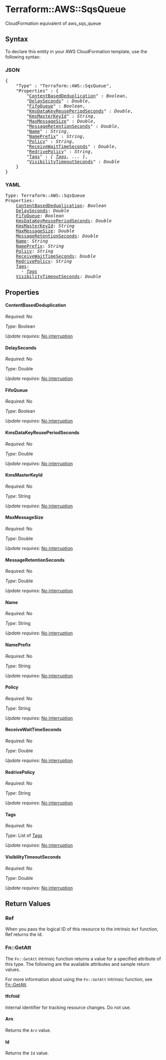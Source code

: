 # Terraform::AWS::SqsQueue

CloudFormation equivalent of aws_sqs_queue

## Syntax

To declare this entity in your AWS CloudFormation template, use the following syntax:

### JSON

<pre>
{
    "Type" : "Terraform::AWS::SqsQueue",
    "Properties" : {
        "<a href="#contentbaseddeduplication" title="ContentBasedDeduplication">ContentBasedDeduplication</a>" : <i>Boolean</i>,
        "<a href="#delayseconds" title="DelaySeconds">DelaySeconds</a>" : <i>Double</i>,
        "<a href="#fifoqueue" title="FifoQueue">FifoQueue</a>" : <i>Boolean</i>,
        "<a href="#kmsdatakeyreuseperiodseconds" title="KmsDataKeyReusePeriodSeconds">KmsDataKeyReusePeriodSeconds</a>" : <i>Double</i>,
        "<a href="#kmsmasterkeyid" title="KmsMasterKeyId">KmsMasterKeyId</a>" : <i>String</i>,
        "<a href="#maxmessagesize" title="MaxMessageSize">MaxMessageSize</a>" : <i>Double</i>,
        "<a href="#messageretentionseconds" title="MessageRetentionSeconds">MessageRetentionSeconds</a>" : <i>Double</i>,
        "<a href="#name" title="Name">Name</a>" : <i>String</i>,
        "<a href="#nameprefix" title="NamePrefix">NamePrefix</a>" : <i>String</i>,
        "<a href="#policy" title="Policy">Policy</a>" : <i>String</i>,
        "<a href="#receivewaittimeseconds" title="ReceiveWaitTimeSeconds">ReceiveWaitTimeSeconds</a>" : <i>Double</i>,
        "<a href="#redrivepolicy" title="RedrivePolicy">RedrivePolicy</a>" : <i>String</i>,
        "<a href="#tags" title="Tags">Tags</a>" : <i>[ <a href="tags.md">Tags</a>, ... ]</i>,
        "<a href="#visibilitytimeoutseconds" title="VisibilityTimeoutSeconds">VisibilityTimeoutSeconds</a>" : <i>Double</i>
    }
}
</pre>

### YAML

<pre>
Type: Terraform::AWS::SqsQueue
Properties:
    <a href="#contentbaseddeduplication" title="ContentBasedDeduplication">ContentBasedDeduplication</a>: <i>Boolean</i>
    <a href="#delayseconds" title="DelaySeconds">DelaySeconds</a>: <i>Double</i>
    <a href="#fifoqueue" title="FifoQueue">FifoQueue</a>: <i>Boolean</i>
    <a href="#kmsdatakeyreuseperiodseconds" title="KmsDataKeyReusePeriodSeconds">KmsDataKeyReusePeriodSeconds</a>: <i>Double</i>
    <a href="#kmsmasterkeyid" title="KmsMasterKeyId">KmsMasterKeyId</a>: <i>String</i>
    <a href="#maxmessagesize" title="MaxMessageSize">MaxMessageSize</a>: <i>Double</i>
    <a href="#messageretentionseconds" title="MessageRetentionSeconds">MessageRetentionSeconds</a>: <i>Double</i>
    <a href="#name" title="Name">Name</a>: <i>String</i>
    <a href="#nameprefix" title="NamePrefix">NamePrefix</a>: <i>String</i>
    <a href="#policy" title="Policy">Policy</a>: <i>String</i>
    <a href="#receivewaittimeseconds" title="ReceiveWaitTimeSeconds">ReceiveWaitTimeSeconds</a>: <i>Double</i>
    <a href="#redrivepolicy" title="RedrivePolicy">RedrivePolicy</a>: <i>String</i>
    <a href="#tags" title="Tags">Tags</a>: <i>
      - <a href="tags.md">Tags</a></i>
    <a href="#visibilitytimeoutseconds" title="VisibilityTimeoutSeconds">VisibilityTimeoutSeconds</a>: <i>Double</i>
</pre>

## Properties

#### ContentBasedDeduplication

_Required_: No

_Type_: Boolean

_Update requires_: [No interruption](https://docs.aws.amazon.com/AWSCloudFormation/latest/UserGuide/using-cfn-updating-stacks-update-behaviors.html#update-no-interrupt)

#### DelaySeconds

_Required_: No

_Type_: Double

_Update requires_: [No interruption](https://docs.aws.amazon.com/AWSCloudFormation/latest/UserGuide/using-cfn-updating-stacks-update-behaviors.html#update-no-interrupt)

#### FifoQueue

_Required_: No

_Type_: Boolean

_Update requires_: [No interruption](https://docs.aws.amazon.com/AWSCloudFormation/latest/UserGuide/using-cfn-updating-stacks-update-behaviors.html#update-no-interrupt)

#### KmsDataKeyReusePeriodSeconds

_Required_: No

_Type_: Double

_Update requires_: [No interruption](https://docs.aws.amazon.com/AWSCloudFormation/latest/UserGuide/using-cfn-updating-stacks-update-behaviors.html#update-no-interrupt)

#### KmsMasterKeyId

_Required_: No

_Type_: String

_Update requires_: [No interruption](https://docs.aws.amazon.com/AWSCloudFormation/latest/UserGuide/using-cfn-updating-stacks-update-behaviors.html#update-no-interrupt)

#### MaxMessageSize

_Required_: No

_Type_: Double

_Update requires_: [No interruption](https://docs.aws.amazon.com/AWSCloudFormation/latest/UserGuide/using-cfn-updating-stacks-update-behaviors.html#update-no-interrupt)

#### MessageRetentionSeconds

_Required_: No

_Type_: Double

_Update requires_: [No interruption](https://docs.aws.amazon.com/AWSCloudFormation/latest/UserGuide/using-cfn-updating-stacks-update-behaviors.html#update-no-interrupt)

#### Name

_Required_: No

_Type_: String

_Update requires_: [No interruption](https://docs.aws.amazon.com/AWSCloudFormation/latest/UserGuide/using-cfn-updating-stacks-update-behaviors.html#update-no-interrupt)

#### NamePrefix

_Required_: No

_Type_: String

_Update requires_: [No interruption](https://docs.aws.amazon.com/AWSCloudFormation/latest/UserGuide/using-cfn-updating-stacks-update-behaviors.html#update-no-interrupt)

#### Policy

_Required_: No

_Type_: String

_Update requires_: [No interruption](https://docs.aws.amazon.com/AWSCloudFormation/latest/UserGuide/using-cfn-updating-stacks-update-behaviors.html#update-no-interrupt)

#### ReceiveWaitTimeSeconds

_Required_: No

_Type_: Double

_Update requires_: [No interruption](https://docs.aws.amazon.com/AWSCloudFormation/latest/UserGuide/using-cfn-updating-stacks-update-behaviors.html#update-no-interrupt)

#### RedrivePolicy

_Required_: No

_Type_: String

_Update requires_: [No interruption](https://docs.aws.amazon.com/AWSCloudFormation/latest/UserGuide/using-cfn-updating-stacks-update-behaviors.html#update-no-interrupt)

#### Tags

_Required_: No

_Type_: List of <a href="tags.md">Tags</a>

_Update requires_: [No interruption](https://docs.aws.amazon.com/AWSCloudFormation/latest/UserGuide/using-cfn-updating-stacks-update-behaviors.html#update-no-interrupt)

#### VisibilityTimeoutSeconds

_Required_: No

_Type_: Double

_Update requires_: [No interruption](https://docs.aws.amazon.com/AWSCloudFormation/latest/UserGuide/using-cfn-updating-stacks-update-behaviors.html#update-no-interrupt)

## Return Values

### Ref

When you pass the logical ID of this resource to the intrinsic `Ref` function, Ref returns the Id.

### Fn::GetAtt

The `Fn::GetAtt` intrinsic function returns a value for a specified attribute of this type. The following are the available attributes and sample return values.

For more information about using the `Fn::GetAtt` intrinsic function, see [Fn::GetAtt](https://docs.aws.amazon.com/AWSCloudFormation/latest/UserGuide/intrinsic-function-reference-getatt.html).

#### tfcfnid

Internal identifier for tracking resource changes. Do not use.

#### Arn

Returns the <code>Arn</code> value.

#### Id

Returns the <code>Id</code> value.

